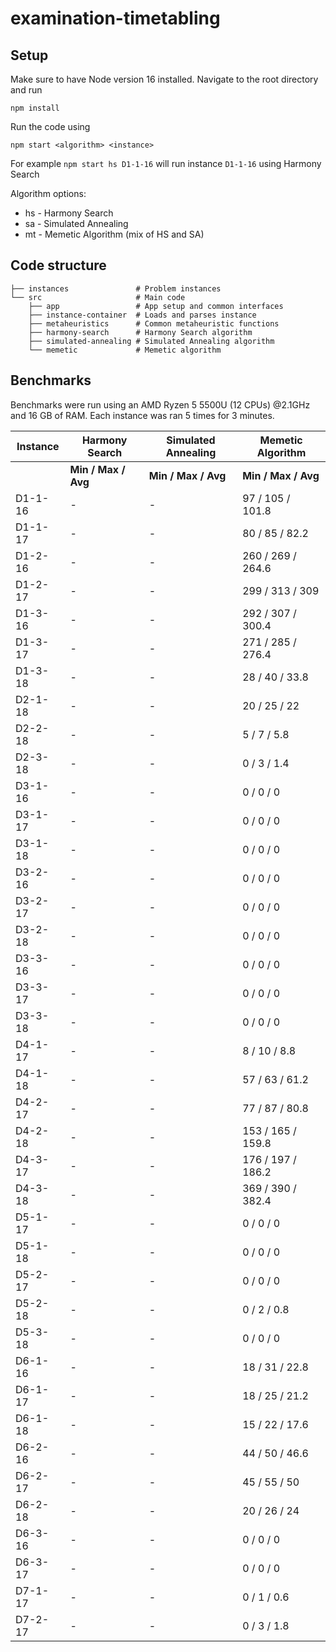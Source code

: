 # examination-timetabling

## Setup

Make sure to have Node version 16 installed. Navigate to the root directory and run

`npm install`

Run the code using

`npm start <algorithm> <instance>`

For example `npm start hs D1-1-16` will run instance `D1-1-16` using Harmony Search

Algorithm options:

- hs - Harmony Search
- sa - Simulated Annealing
- mt - Memetic Algorithm (mix of HS and SA)

## Code structure

```
├── instances               # Problem instances
└── src                     # Main code
    ├── app                 # App setup and common interfaces
    ├── instance-container  # Loads and parses instance
    ├── metaheuristics      # Common metaheuristic functions
    ├── harmony-search      # Harmony Search algorithm
    ├── simulated-annealing # Simulated Annealing algorithm
    └── memetic             # Memetic algorithm
```

## Benchmarks

Benchmarks were run using an AMD Ryzen 5 5500U (12 CPUs) @2.1GHz and 16 GB of RAM. Each instance was ran 5 times for 3 minutes.

| Instance | Harmony Search      | Simulated Annealing | Memetic Algorithm   |
| -------- | ------------------- | ------------------- | ------------------- |
|          | **Min / Max / Avg** | **Min / Max / Avg** | **Min / Max / Avg** |
| D1-1-16  | -                   | -                   | 97 / 105 / 101.8    |
| D1-1-17  | -                   | -                   | 80 / 85 / 82.2      |
| D1-2-16  | -                   | -                   | 260 / 269 / 264.6   |
| D1-2-17  | -                   | -                   | 299 / 313 / 309     |
| D1-3-16  | -                   | -                   | 292 / 307 / 300.4   |
| D1-3-17  | -                   | -                   | 271 / 285 / 276.4   |
| D1-3-18  | -                   | -                   | 28 / 40 / 33.8      |
| D2-1-18  | -                   | -                   | 20 / 25 / 22        |
| D2-2-18  | -                   | -                   | 5 / 7 / 5.8         |
| D2-3-18  | -                   | -                   | 0 / 3 / 1.4         |
| D3-1-16  | -                   | -                   | 0 / 0 / 0           |
| D3-1-17  | -                   | -                   | 0 / 0 / 0           |
| D3-1-18  | -                   | -                   | 0 / 0 / 0           |
| D3-2-16  | -                   | -                   | 0 / 0 / 0           |
| D3-2-17  | -                   | -                   | 0 / 0 / 0           |
| D3-2-18  | -                   | -                   | 0 / 0 / 0           |
| D3-3-16  | -                   | -                   | 0 / 0 / 0           |
| D3-3-17  | -                   | -                   | 0 / 0 / 0           |
| D3-3-18  | -                   | -                   | 0 / 0 / 0           |
| D4-1-17  | -                   | -                   | 8 / 10 / 8.8        |
| D4-1-18  | -                   | -                   | 57 / 63 / 61.2      |
| D4-2-17  | -                   | -                   | 77 / 87 / 80.8      |
| D4-2-18  | -                   | -                   | 153 / 165 / 159.8   |
| D4-3-17  | -                   | -                   | 176 / 197 / 186.2   |
| D4-3-18  | -                   | -                   | 369 / 390 / 382.4   |
| D5-1-17  | -                   | -                   | 0 / 0 / 0           |
| D5-1-18  | -                   | -                   | 0 / 0 / 0           |
| D5-2-17  | -                   | -                   | 0 / 0 / 0           |
| D5-2-18  | -                   | -                   | 0 / 2 / 0.8         |
| D5-3-18  | -                   | -                   | 0 / 0 / 0           |
| D6-1-16  | -                   | -                   | 18 / 31 / 22.8      |
| D6-1-17  | -                   | -                   | 18 / 25 / 21.2      |
| D6-1-18  | -                   | -                   | 15 / 22 / 17.6      |
| D6-2-16  | -                   | -                   | 44 / 50 / 46.6      |
| D6-2-17  | -                   | -                   | 45 / 55 / 50        |
| D6-2-18  | -                   | -                   | 20 / 26 / 24        |
| D6-3-16  | -                   | -                   | 0 / 0 / 0           |
| D6-3-17  | -                   | -                   | 0 / 0 / 0           |
| D7-1-17  | -                   | -                   | 0 / 1 / 0.6         |
| D7-2-17  | -                   | -                   | 0 / 3 / 1.8         |
